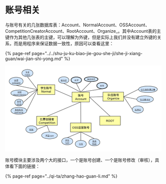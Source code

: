 # 账号相关

与账号有关的几张数据库表：Account、NormalAccount、OSSAccount、CompetitionCreatorAccount、RootAccount、Organize\_。其中Account表的主键作为其他几张表的主键，可以理解为外键，但是实际上我们并没有建立外键的关系，而是用程序来保证数据一致性，原因可以查看这里：

{% page-ref page="../../shu-ju-ku-biao-jie-gou-she-ji/she-ji-xiang-guan/wai-jian-shi-yong.md" %}

![&#x6570;&#x636E;&#x6A21;&#x578B;](../../.gitbook/assets/image%20%2851%29.png)

账号模块主要涉及两个大的接口，一个是账号创建、一个是账号修改（审核），具体看下面的链接：

{% page-ref page="../qi-ta/zhang-hao-guan-li.md" %}



